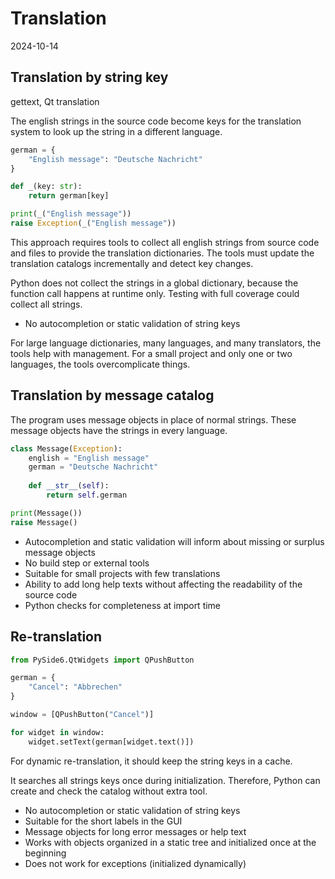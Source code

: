 # Translation

2024-10-14

## Translation by string key

gettext, Qt translation

The english strings in the source code become keys for the translation system
to look up the string in a different language.

```python
german = {
    "English message": "Deutsche Nachricht"
}

def _(key: str):
    return german[key]

print(_("English message"))
raise Exception(_("English message"))
```

This approach requires tools to collect all english strings from source code
and files to provide the translation dictionaries. The tools must update the translation catalogs
incrementally and detect key changes.

Python does not collect the strings in a global dictionary, because the function call
happens at runtime only. Testing with full coverage could collect all strings.

- No autocompletion or static validation of string keys

For large language dictionaries, many languages, and many translators, the tools help with management.
For a small project and only one or two languages, the tools overcomplicate things.

## Translation by message catalog

The program uses message objects in place of normal strings. These message objects
have the strings in every language.

```python
class Message(Exception):
    english = "English message"
    german = "Deutsche Nachricht"
    
    def __str__(self):
        return self.german

print(Message())
raise Message()
```

- Autocompletion and static validation will inform about missing or surplus message objects
- No build step or external tools
- Suitable for small projects with few translations
- Ability to add long help texts without affecting the readability of the source code
- Python checks for completeness at import time

## Re-translation

```python
from PySide6.QtWidgets import QPushButton

german = {
    "Cancel": "Abbrechen"
}

window = [QPushButton("Cancel")]

for widget in window:
    widget.setText(german[widget.text()])
```

For dynamic re-translation, it should keep the string keys in a cache.

It searches all strings keys once during initialization.
Therefore, Python can create and check the catalog without extra tool.

- No autocompletion or static validation of string keys
- Suitable for the short labels in the GUI
- Message objects for long error messages or help text
- Works with objects organized in a static tree and initialized once at the beginning
- Does not work for exceptions (initialized dynamically)
